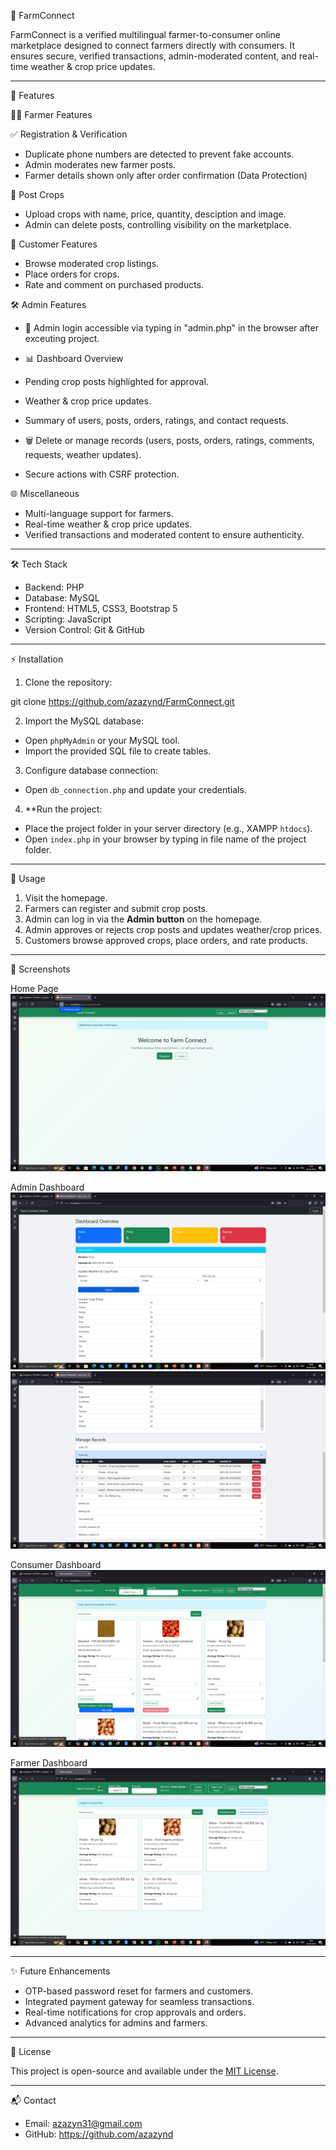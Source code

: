 


 🌾 FarmConnect

FarmConnect is a verified multilingual farmer-to-consumer online marketplace designed to connect farmers directly with consumers. 
It ensures secure, verified transactions, admin-moderated content, and real-time weather & crop price updates.

---

 🚀 Features

 👨‍🌾 Farmer Features

  ✅ Registration & Verification

  * Duplicate phone numbers are detected to prevent fake accounts.
  * Admin moderates new farmer posts.
  * Farmer details shown only after order confirmation (Data Protection)

 🌱 Post Crops

  * Upload crops with name, price, quantity, desciption and image.
  * Admin can delete posts, controlling visibility on the marketplace.

 🛒 Customer Features

  * Browse moderated crop listings.
  * Place orders for crops.
  * Rate and comment on purchased products.

 🛠 Admin Features

  * 🔑 Admin login accessible via typing in "admin.php" in the browser after exceuting project.
  * 📊 Dashboard Overview

  * Pending crop posts highlighted for approval.
  * Weather & crop price updates.
  * Summary of users, posts, orders, ratings, and contact requests.

  * 🗑 Delete or manage records (users, posts, orders, ratings, comments, requests, weather updates).
  * Secure actions with CSRF protection.


 🌐 Miscellaneous

  * Multi-language support for farmers.
  * Real-time weather & crop price updates.
  * Verified transactions and moderated content to ensure authenticity.

---

  🛠 Tech Stack

  * Backend: PHP
  * Database: MySQL
  * Frontend: HTML5, CSS3, Bootstrap 5
  * Scripting: JavaScript
  * Version Control: Git & GitHub

---

 ⚡ Installation

1. Clone the repository:


git clone https://github.com/azazynd/FarmConnect.git


2. Import the MySQL database:

  * Open `phpMyAdmin` or your MySQL tool.
  * Import the provided SQL file to create tables.

3. Configure database connection:

  * Open `db_connection.php` and update your credentials.

4. **Run the project:

  * Place the project folder in your server directory (e.g., XAMPP `htdocs`).
  * Open `index.php` in your browser by typing in file name of the project folder.

---

  📝 Usage

1. Visit the homepage.
2. Farmers can register and submit crop posts.
3. Admin can log in via the **Admin button** on the homepage.
4. Admin approves or rejects crop posts and updates weather/crop prices.
5. Customers browse approved crops, place orders, and rate products.

---

  📸 Screenshots

  Home Page
![Home Page](Images/homepage.png)

  Admin Dashboard
![Admin Dashboard](Images/admin_dashboard.png)
![Admin Dashboard 2](Images/admin_dashboard2.png)

  Consumer Dashboard
![Consumer Dashboard](Images/consumer_dashboard.png)

   Farmer Dashboard
![Farmer Dashboard](Images/farmer_dashboard.png)

---

  ✨ Future Enhancements

  * OTP-based password reset for farmers and customers.
  * Integrated payment gateway for seamless transactions.
  * Real-time notifications for crop approvals and orders.
  * Advanced analytics for admins and farmers.

---

   📄 License

  This project is open-source and available under the [MIT License](LICENSE).

---

   📬 Contact

  * Email: azazyn31@gmail.com
  * GitHub: https://github.com/azazynd

